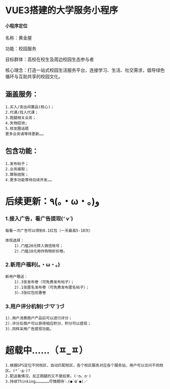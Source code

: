 
# VUE3搭建的大学服务小程序

#### **小程序定位**

名称：黄金屋

功能：校园服务

目标群体：高校在校生及周边校园生态参与者

核心理念：打造一站式校园生活服务平台，连接学习、生活、社交需求，倡导绿色循环与互助共享的校园文化。

## 涵盖服务：

    1.买入/卖出闲置品(核心)；
    2.代课/找人代课；
    3.跑腿相关业务；
    4.失物招领;
    5.校友圈话题
    更多业务请等待更新……

## 包含功能：

    1.发布帖子；
    2.业务接取；
    3.算账结账；
    4.更多功能等待后续开发……

# 后续更新：٩(｡・ω・｡)﻿و

### 1.接入广告，看广告提现(*‘ v`*)

    每看一次广告可以得到0.1红包（一天最高5-10次）

    体现选择：
        1).门槛20元转入微信账号；
        2).门槛10元用作购物折扣卷。

### 2.新用户福利(｡・ω・｡)

    新用户赠送：
        1).3张发布卷（可免费发布帖子）；
        2).1张匿名发布卷（可免费发布匿名帖子）；
        3).3张红包优惠卷

### 3.用户评分机制(づ′▽`)づ

    1).用户消费商户产品后可以进行评分；
    2).评分后商户可以获得相应积分，积分可以提现；
    3).同样采用广告提现功能。

# 超载中……（ㅍ_ㅍ）

    1.根据GPS定位不同校区，自动匹配校区，各个校区服务对应各个服务站，用户可以访问不同校区。(*´･д･)?
    2.配送看情况，反正跑腿的又不是奴家。(◜◔。◔◝)
    3.持续Thinking………………尽情期待＼(●´ϖ`●)／
